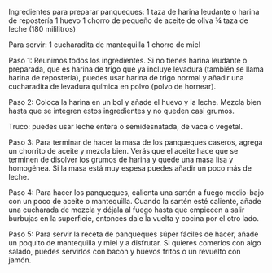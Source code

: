 Ingredientes para preparar panqueques:
    1 taza de harina leudante o harina de repostería
    1 huevo
    1 chorro de pequeño de aceite de oliva
    ¾ taza de leche (180 mililitros)

Para servir:
    1 cucharadita de mantequilla
    1 chorro de miel

Paso 1: 
Reunimos todos los ingredientes. Si no tienes harina leudante o preparada, que es harina de trigo que ya incluye levadura (también se llama harina de repostería), puedes usar harina de trigo normal y añadir una cucharadita de levadura química en polvo (polvo de hornear).

Paso 2: 
Coloca la harina en un bol y añade el huevo y la leche. Mezcla bien hasta que se integren estos ingredientes y no queden casi grumos.

Truco: puedes usar leche entera o semidesnatada, de vaca o vegetal.

Paso 3: 
Para terminar de hacer la masa de los panqueques caseros, agrega un chorrito de aceite y mezcla bien. Verás que el aceite hace que se terminen de disolver los grumos de harina y quede una masa lisa y homogénea.
Si la masa está muy espesa puedes añadir un poco más de leche.

Paso 4: 
Para hacer los panqueques, calienta una sartén a fuego medio-bajo con un poco de aceite o mantequilla. Cuando la sartén esté caliente, añade una cucharada de mezcla y déjala al fuego hasta que empiecen a salir burbujas en la superficie, entonces dale la vuelta y cocina por el otro lado.

Paso 5: 
Para servir la receta de panqueques súper fáciles de hacer, añade un poquito de mantequilla y miel y a disfrutar. Si quieres comerlos con algo salado, puedes servirlos con bacon y huevos fritos o un revuelto con jamón.
